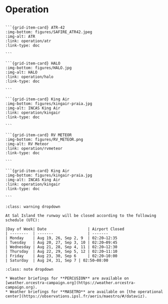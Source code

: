# Operation

````{grid} 4

```{grid-item-card} ATR-42
:img-bottom: figures/SAFIRE_ATR42.jpeg
:img-alt: ATR
:link: operation/atr
:link-type: doc

```

```{grid-item-card} HALO
:img-bottom: figures/HALO.jpg
:img-alt: HALO
:link: operation/halo
:link-type: doc

```

```{grid-item-card} King Air
:img-bottom: figures/kingair-praia.jpg
:img-alt: INCAS King Air
:link: operation/kingair
:link-type: doc

```

```{grid-item-card} RV METEOR
:img-bottom: figures/RV_METEOR.png
:img-alt: RV Meteor
:link: operation/rvmeteor
:link-type: doc

```

```{grid-item-card} King Air
:img-bottom: figures/kingair-praia.jpg
:img-alt: INCAS King Air
:link: operation/kingair
:link-type: doc

```

````

```{admonition} Airpot restrictions - Sal
:class: warning dropdown

At Sal Island the runway will be closed according to the following schedule (UTC):

|Day of Week| Date                  | Airport Closed
| --------  | -------               | -------
| Monday    | Aug 19, 26, Sep 2, 9  | 02:20–12:35
| Tuesday   | Aug 20, 27, Sep 3, 10 | 02:20–09:45
| Wednesday | Aug 21, 28, Sep 4, 11 | 02:20–12:30
| Thursday  | Aug 22, 29, Sep 5, 12 | 02:20–11:10
| Friday    | Aug 23, 30, Sep 6     | 02:20–10:00
| Saturday  | Aug 24, 31, Sep 7 | 02:50–08:00

```

```{admonition} Weather briefings
:class: note dropdown

* Weather briefings for **PERCUSION** are available on [weather.orcestra-campaign.org](https://weather.orcestra-campaign.org).
* Weather briefings for **MASETRO** are available on [the operational center](https://observations.ipsl.fr/aeris/maestro/#/dataviz).
```

